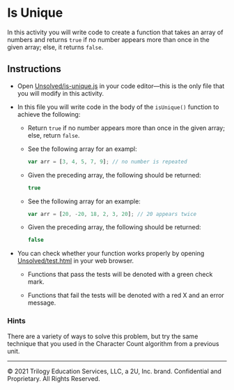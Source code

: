 # Is Unique

In this activity you will write code to create a function that takes an array of numbers and returns `true` if no number appears more than once in the given array; else, it returns `false`.

## Instructions

* Open [Unsolved/is-unique.js](Unsolved/is-unique.js) in your code editor&mdash;this is the only file that you will modify in this activity.

* In this file you will write code in the body of the `isUnique()` function to achieve the following:

  * Return `true` if no number appears more than once in the given array; else, return `false`.

  * See the following array for an exampl:

    ```js
    var arr = [3, 4, 5, 7, 9]; // no number is repeated
    ```

  * Given the preceding array, the following should be returned:

    ```js
    true
    ```

  * See the following array for an example:

    ```js
    var arr = [20, -20, 18, 2, 3, 20]; // 20 appears twice
    ```

  * Given the preceding array, the following should be returned:

    ```js
    false
    ```

* You can check whether your function works properly by opening [Unsolved/test.html](Unsolved/test.html) in your web browser.

  * Functions that pass the tests will be denoted with a green check mark.

  * Functions that fail the tests will be denoted with a red X and an error message.

### Hints

There are a variety of ways to solve this problem, but try the same technique that you used in the Character Count algorithm from a previous unit.

---

© 2021 Trilogy Education Services, LLC, a 2U, Inc. brand. Confidential and Proprietary. All Rights Reserved.
